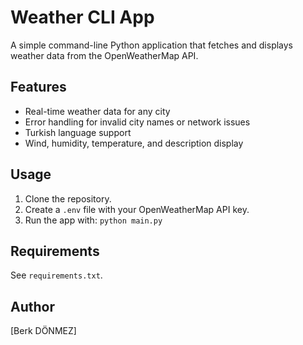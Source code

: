 # Weather CLI App

A simple command-line Python application that fetches and displays weather data from the OpenWeatherMap API.

## Features
- Real-time weather data for any city
- Error handling for invalid city names or network issues
- Turkish language support
- Wind, humidity, temperature, and description display

## Usage
1. Clone the repository.
2. Create a `.env` file with your OpenWeatherMap API key.
3. Run the app with: `python main.py`

## Requirements
See `requirements.txt`.

## Author
[Berk DÖNMEZ]